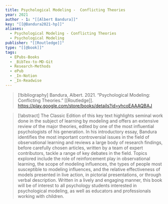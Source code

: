 ```yaml
---
title: Psychological Modeling -  Conflicting Theories
year: 2021
author - 1: "[[Albert Bandura]]"
key: "[[@Bandura2021-hp]]"
aliases:
  - Psychological Modeling - Conflicting Theories
  - Psychological Modeling
publisher: "[[Routledge]]"
type: "[[@book]]"
tags:
  - EPubs-Books
  - _BibTex-to-MD-Git
  - Research-Methods
  - ePub
  - _In-Notion
  - _In-Readwise
---
```


> [!bibliography]
> Bandura, Albert. 2021. “Psychological Modeling: Conflicting Theories.” [[Routledge]]. https://play.google.com/store/books/details?id=yhcoEAAAQBAJ

> [!abstract]
> The Classic Edition of this key text highlights seminal work done in the subject of learning by modeling and offers an extensive review of the major theories, edited by one of the most influential psychologists of his generation. In his introductory essay, Bandura identifies the most important controversial issues in the field of observational learning and reviews a large body of research findings, before carefully chosen articles, written by a team of expert contributors, tackle a range of key debates in the field. Topics explored include the role of reinforcement play in observational learning, the scope of modeling influences, the types of people most susceptible to modeling influences, and the relative effectiveness of models presented in live action, in pictorial presentations, or through verbal description. Written in a lively and engaging manner, this book will be of interest to all psychology students interested in psychological modeling, as well as educators and professionals working with children.